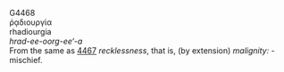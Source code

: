 <body>
  <p>G4468<br>  ῥᾳδιουργία  <br> rhadiourgia  <br><i>hrad-ee-oorg-ee‘-a </i><br>From the same as <a href="g4467.htm">4467</a>  <i>recklessness</i>, that is, (by extension) <i>malignity:</i> - mischief.<br></p>
 </body>